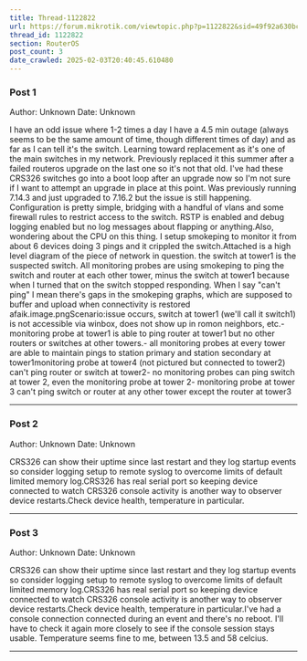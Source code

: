 ```yaml
---
title: Thread-1122822
url: https://forum.mikrotik.com/viewtopic.php?p=1122822&sid=49f92a630bc7970d8ca50523be880e8f#p1122822
thread_id: 1122822
section: RouterOS
post_count: 3
date_crawled: 2025-02-03T20:40:45.610480
---
```


### Post 1
Author: Unknown
Date: Unknown

I have an odd issue where 1-2 times a day I have a 4.5 min outage (always seems to be the same amount of time, though different times of day) and as far as I can tell it's the switch. Learning toward replacement as it's one of the main switches in my network. Previously replaced it this summer after a failed routeros upgrade on the last one so it's not that old. I've had these CRS326 switches go into a boot loop after an upgrade now so I'm not sure if I want to attempt an upgrade in place at this point. Was previously running 7.14.3 and just upgraded to 7.16.2 but the issue is still happening. Configuration is pretty simple, bridging with a handful of vlans and some firewall rules to restrict access to the switch. RSTP is enabled and debug logging enabled but no log messages about flapping or anything.Also, wondering about the CPU on this thing. I setup smokeping to monitor it from about 6 devices doing 3 pings and it crippled the switch.Attached is a high level diagram of the piece of network in question. the switch at tower1 is the suspected switch. All monitoring probes are using smokeping to ping the switch and router at each other tower, minus the switch at tower1 because when I turned that on the switch stopped responding. When I say "can't ping" I mean there's gaps in the smokeping graphs, which are supposed to buffer and upload when connectivity is restored afaik.image.pngScenario:issue occurs, switch at tower1 (we'll call it switch1) is not accessible via winbox, does not show up in romon neighbors, etc.- monitoring probe at tower1 is able to ping router at tower1 but no other routers or switches at other towers.- all monitoring probes at every tower are able to maintain pings to station primary and station secondary at tower1monitoring probe at tower4 (not pictured but connected to tower2) can't ping router or switch at tower2- no monitoring probes can ping switch at tower 2, even the monitoring probe at tower 2- monitoring probe at tower 3 can't ping switch or router at any other tower except the router at tower3

---
### Post 2
Author: Unknown
Date: Unknown

CRS326 can show their uptime since last restart and they log startup events so consider logging setup to remote syslog to overcome limits of default limited memory log.CRS326 has real serial port so keeping device connected to watch CRS326 console activity is another way to observer device restarts.Check device health, temperature in particular.

---
### Post 3
Author: Unknown
Date: Unknown

CRS326 can show their uptime since last restart and they log startup events so consider logging setup to remote syslog to overcome limits of default limited memory log.CRS326 has real serial port so keeping device connected to watch CRS326 console activity is another way to observer device restarts.Check device health, temperature in particular.I've had a console connection connected during an event and there's no reboot. I'll have to check it again more closely to see if the console session stays usable. Temperature seems fine to me, between 13.5 and 58 celcius.

---
